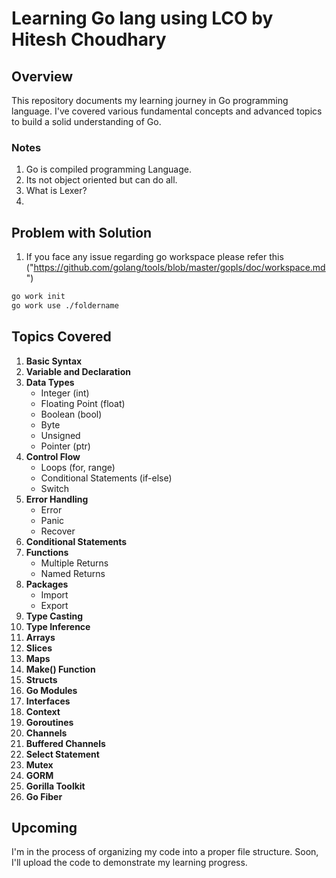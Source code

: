 # Learning Go lang using LCO by Hitesh Choudhary

## Overview
This repository documents my learning journey in Go programming language. I've covered various fundamental concepts and advanced topics to build a solid understanding of Go.

### Notes
1. Go is compiled programming Language. 
2. Its not object oriented but can do all.
3. What is Lexer?
4. 

## Problem with Solution

1. If you face any issue regarding go workspace please refer this ("https://github.com/golang/tools/blob/master/gopls/doc/workspace.md")

```bash 
go work init
go work use ./foldername
```

## Topics Covered
1. **Basic Syntax**
2. **Variable and Declaration**
3. **Data Types**
   - Integer (int)
   - Floating Point (float)
   - Boolean (bool)
   - Byte
   - Unsigned
   - Pointer (ptr)
4. **Control Flow**
   - Loops (for, range)
   - Conditional Statements (if-else)
   - Switch
5. **Error Handling**
   - Error
   - Panic
   - Recover
6. **Conditional Statements**
7. **Functions**
   - Multiple Returns
   - Named Returns
8. **Packages**
   - Import
   - Export
9. **Type Casting**
10. **Type Inference**
11. **Arrays**
12. **Slices**
13. **Maps**
14. **Make() Function**
15. **Structs**
16. **Go Modules**
17. **Interfaces**
18. **Context**
19. **Goroutines**
20. **Channels**
21. **Buffered Channels**
22. **Select Statement**
23. **Mutex**
24. **GORM**
25. **Gorilla Toolkit**
26. **Go Fiber**

## Upcoming
I'm in the process of organizing my code into a proper file structure. Soon, I'll upload the code to demonstrate my learning progress.





